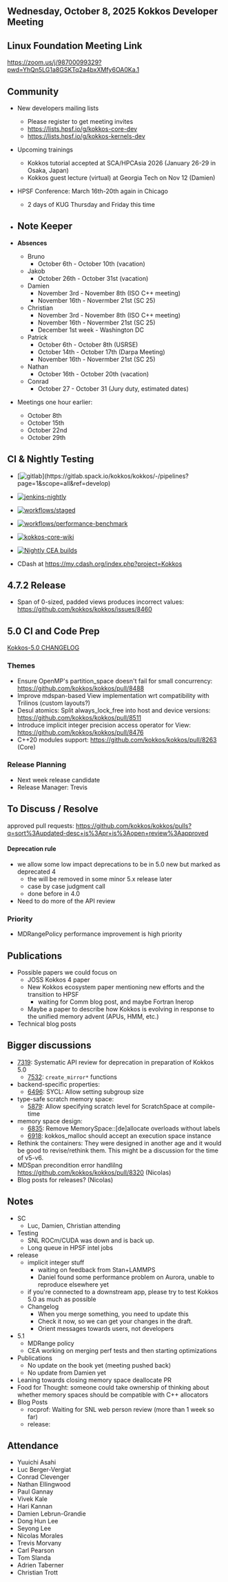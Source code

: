 ## Wednesday, October 8, 2025 Kokkos Developer Meeting


## Linux Foundation Meeting Link

https://zoom.us/j/98700099329?pwd=YhQn5LG1a8GSKTq2a4bxXMfy6OA0Ka.1

## Community

- New developers mailing lists
  - Please register to get meeting invites
  - https://lists.hpsf.io/g/kokkos-core-dev
  - https://lists.hpsf.io/g/kokkos-kernels-dev
- Upcoming trainings
  - Kokkos tutorial accepted at SCA/HPCAsia 2026 (January 26-29 in Osaka, Japan)
  - Kokkos guest lecture (virtual) at Georgia Tech on Nov 12 (Damien)
- HPSF Conference: March 16th-20th again in Chicago
  - 2 days of KUG Thursday and Friday this time

- **Note Keeper**
  - 

- **Absences**
  - Bruno
    - October 6th - October 10th (vacation)
  - Jakob
    - October 26th - October 31st (vacation)
  - Damien
    - November 3rd - November 8th (ISO C++ meeting)
    - November 16th - Novermber 21st (SC 25)
  - Christian
    - November 3rd - November 8th (ISO C++ meeting)
    - November 16th - Novermber 21st (SC 25)
    - December 1st week - Washington DC
  - Patrick
    - October 6th - October 8th (USRSE)
    - October 14th - October 17th (Darpa Meeting)
    - November 16th - Novermber 21st (SC 25)
  - Nathan
    - October 16th - October 20th (vacation)
  - Conrad
    - October 27 - October 31 (Jury duty, estimated dates)  

- Meetings one hour earlier:
  - October 8th
  - October 15th
  - October 22nd
  - October 29th

## CI & Nightly Testing

  - [![gitlab](https://gitlab.spack.io/kokkos/kokkos/badges/develop/pipeline.svg?&key_text=GitLab(GH200,PVC,MI300A)&key_width=160)](https://gitlab.spack.io/kokkos/kokkos/-/pipelines?page=1&scope=all&ref=develop)
  - [![jenkins-nightly](https://cloud1.cees.ornl.gov/jenkins-ci/job/Kokkos_nightly/badge/icon?style=plastic&subject=jenkins-nightly)](https://cloud1.cees.ornl.gov/jenkins-ci/job/Kokkos_nightly/lastCompletedBuild/pipeline-overview/)
  - [![workflows/staged](https://github.com/kokkos/kokkos/actions/workflows/continuous-integration-stager.yml/badge.svg?branch=develop)](https://github.com/kokkos/kokkos/actions/workflows/continuous-integration-stager.yml?query=branch%3Adevelop)
  - [![workflows/performance-benchmark](https://github.com/kokkos/kokkos/actions/workflows/performance-benchmark.yml/badge.svg?branch=develop)](https://github.com/kokkos/kokkos/actions/workflows/performance-benchmark.yml?query=branch%3Adevelop)
  - [![kokkos-core-wiki](https://github.com/kokkos/kokkos-core-wiki/actions/workflows/deploy_docs.yml/badge.svg?branch=main)](https://github.com/kokkos/kokkos-core-wiki/actions/workflows/deploy_docs.yml?query=branch%3Amain)
  - [![Nightly CEA builds](https://github.com/kokkos/kokkos/actions/workflows/nightly-cea.yml/badge.svg)](https://github.com/kokkos/kokkos/actions/workflows/nightly-cea.yml)

  - CDash at https://my.cdash.org/index.php?project=Kokkos

## 4.7.2 Release
  - Span of 0-sized, padded views produces incorrect values: https://github.com/kokkos/kokkos/issues/8460

## 5.0 CI and Code Prep

  [Kokkos-5.0 CHANGELOG](https://github.com/kokkos/kokkos/issues/8265)
  
  ### Themes ###
  - Ensure OpenMP's partition_space doesn't fail for small concurrency: https://github.com/kokkos/kokkos/pull/8488
  - Improve mdspan-based View implementation wrt compatibility with Trilinos (custom layouts?)
  - Desul atomics: Split always_lock_free into host and device versions: https://github.com/kokkos/kokkos/pull/8511
  - Introduce implicit integer precision access operator for View: https://github.com/kokkos/kokkos/pull/8476
  - C++20 modules support: https://github.com/kokkos/kokkos/pull/8263 (Core)

  ### Release Planning
  - Next week release candidate
  - Release Manager: Trevis

## To Discuss / Resolve

approved pull requests: https://github.com/kokkos/kokkos/pulls?q=sort%3Aupdated-desc+is%3Apr+is%3Aopen+review%3Aapproved
  
#### Deprecation rule

- we allow some low impact deprecations to be in 5.0 new but marked as deprecated 4
  - the will be removed in some minor 5.x release later
  - case by case judgment call
  - done before in 4.0
- Need to do more of the API review

### Priority

- MDRangePolicy performance improvement is high priority
  
## Publications

- Possible papers we could focus on
  - JOSS Kokkos 4 paper
  - New Kokkos ecosystem paper mentioning new efforts and the transition to HPSF
    - waiting for Comm blog post, and maybe Fortran Inerop
  - Maybe a paper to describe how Kokkos is evolving in response to the unified memory advent (APUs, HMM, etc.)
- Technical blog posts

## Bigger discussions
- [7319](https://github.com/kokkos/kokkos/issues/7319): Systematic API review for deprecation in preparation of Kokkos 5.0
  - [7532](https://github.com/kokkos/kokkos/issues/7532): `create_mirror*` functions
- backend-specific properties:
  - [6496](https://github.com/kokkos/kokkos/pull/6496): SYCL: Allow setting subgroup size
- type-safe scratch memory space:
  - [5879](https://github.com/kokkos/kokkos/pull/5879): Allow specifying scratch level for ScratchSpace at compile-time
- memory space design:
  - [6835](https://github.com/kokkos/kokkos/pull/6835): Remove MemorySpace::[de]allocate overloads without labels
  - [6918](https://github.com/kokkos/kokkos/issues/6918): kokkos_malloc should accept an execution space instance
- Rethink the containers: They were designed in another age and it would be good to revise/rethink them. This might be a discussion for the time of v5-v6.
- MDSpan precondition error handlilng https://github.com/kokkos/kokkos/pull/8320 (Nicolas)
 - Blog posts for releases? (Nicolas)

## Notes

- SC
  - Luc, Damien, Christian attending
- Testing
  - SNL ROCm/CUDA was down and is back up.
  - Long queue in HPSF intel jobs
- release
  - implicit integer stuff
    - waiting on feedback from Stan+LAMMPS
    - Daniel found some performance problem on Aurora, unable to reproduce elsewhere yet
  - if you're connected to a downstream app, please try to test Kokkos 5.0 as much as possible
  - Changelog
    - When you merge something, you need to update this
    - Check it now, so we can get your changes in the draft.
    - Orient messages towards users, not developers
- 5.1
  - MDRange policy
  - CEA working on merging perf tests and then starting optimizations
- Publications
  - No update on the book yet (meeting pushed back)
  - No update from Damien yet
- Leaning towards closing memory space deallocate PR
- Food for Thought: someone could take ownership of thinking about whether memory spaces should be compatible with C++ allocators
- Blog Posts
  - rocprof: Waiting for SNL web person review (more than 1 week so far)
  - release: 

## Attendance

- Yuuichi Asahi
- Luc Berger-Vergiat
- Conrad Clevenger
- Nathan Ellingwood
- Paul Gannay
- Vivek Kale
- Hari Kannan
- Damien Lebrun-Grandie
- Dong Hun Lee
- Seyong Lee
- Nicolas Morales
- Trevis Morvany
- Carl Pearson
- Tom Slanda
- Adrien Taberner
- Christian Trott

